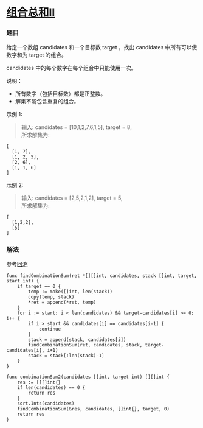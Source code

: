 # [组合总和II](https://leetcode-cn.com/problems/combination-sum-ii/)

### 题目

给定一个数组 candidates 和一个目标数 target ，找出 candidates 中所有可以使数字和为 target 的组合。

candidates 中的每个数字在每个组合中只能使用一次。

说明：

* 所有数字（包括目标数）都是正整数。
* 解集不能包含重复的组合。 

示例 1:

>输入: candidates = [10,1,2,7,6,1,5], target = 8,  
所求解集为:

```
[
  [1, 7],
  [1, 2, 5],
  [2, 6],
  [1, 1, 6]
]
```

示例 2:

>输入: candidates = [2,5,2,1,2], target = 5,  
所求解集为:

```
[
  [1,2,2],
  [5]
]
```

### 解法

参考[回溯](https://leetcode-cn.com/problems/combination-sum/solution/hui-su-suan-fa-jian-zhi-python-dai-ma-java-dai-m-2/)

```
func findCombinationSum(ret *[][]int, candidates, stack []int, target, start int) {
	if target == 0 {
		temp := make([]int, len(stack))
		copy(temp, stack)
		*ret = append(*ret, temp)
	}
	for i := start; i < len(candidates) && target-candidates[i] >= 0; i++ {
		if i > start && candidates[i] == candidates[i-1] {
			continue
		}
		stack = append(stack, candidates[i])
		findCombinationSum(ret, candidates, stack, target-candidates[i], i+1)
		stack = stack[:len(stack)-1]
	}
}

func combinationSum2(candidates []int, target int) [][]int {
	res := [][]int{}
	if len(candidates) == 0 {
		return res
	}
	sort.Ints(candidates)
	findCombinationSum(&res, candidates, []int{}, target, 0)
	return res
}
```
